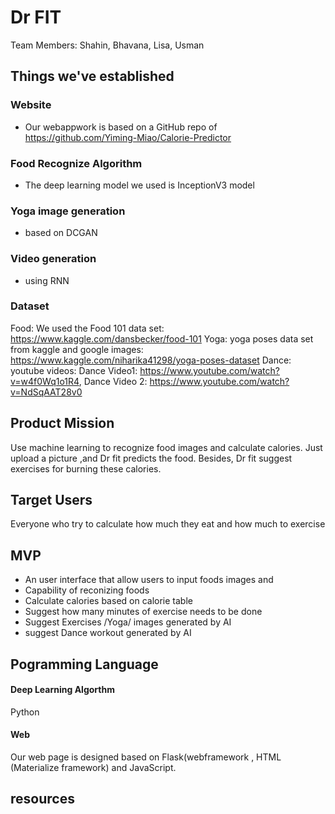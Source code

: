 # Dr FIT
Team Members: Shahin, Bhavana, Lisa, Usman



## Things we've established
### Website
- Our webappwork is based on a GitHub repo of https://github.com/Yiming-Miao/Calorie-Predictor

### Food Recognize Algorithm
- The deep learning model we used is InceptionV3 model

### Yoga image generation
- based on DCGAN

### Video generation
- using RNN

### Dataset
Food: We used the Food 101 data set: https://www.kaggle.com/dansbecker/food-101
Yoga: yoga poses data set from kaggle and google images: https://www.kaggle.com/niharika41298/yoga-poses-dataset
Dance: youtube videos: Dance Video1: https://www.youtube.com/watch?v=w4f0Wq1o1R4, Dance Video 2: https://www.youtube.com/watch?v=NdSqAAT28v0​

## Product Mission
Use machine learning to recognize food images and calculate calories. Just upload a picture ,and Dr fit predicts the food. Besides, Dr fit suggest exercises for burning these calories.

## Target Users
Everyone who try to calculate how much they eat and how much to exercise

## MVP
- An user interface that allow users to input foods images and 
- Capability of reconizing foods
- Calculate calories based on calorie table
- Suggest how many minutes of exercise needs to be done
- Suggest Exercises /Yoga/ images generated by AI
- suggest Dance workout generated by AI


## Pogramming Language
#### Deep Learning Algorthm
Python 
#### Web
Our web page is designed based on Flask(webframework , HTML (Materialize framework) and JavaScript.

## resources

